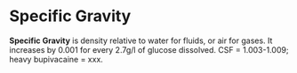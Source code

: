 # Specific Gravity

**Specific Gravity** is density relative to water for fluids, or air for
gases. It increases by 0.001 for every 2.7g/l of glucose dissolved. CSF
= 1.003-1.009; heavy bupivacaine = xxx.
